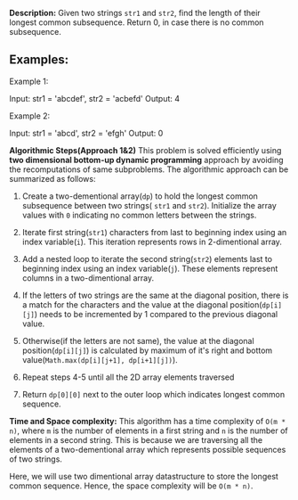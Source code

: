 **Description:**
Given two strings `str1` and `str2`, find the length of their longest common subsequence. Return 0, in case there is no common subsequence.

## Examples:
Example 1:

Input: str1 = 'abcdef', str2 = 'acbefd'
Output: 4

Example 2: 

Input: str1 = 'abcd', str2 = 'efgh'
Output: 0

**Algorithmic Steps(Approach 1&2)**
This problem is solved efficiently using **two dimensional bottom-up dynamic programming** approach by avoiding the recomputations of same subproblems. The algorithmic approach can be summarized as follows: 

1. Create a two-dementional array(`dp`) to hold the longest common subsequence between two strings( `str1` and `str2`). Initialize the array values with `0` indicating no common letters between the strings.
      
2. Iterate first string(`str1`) characters from last to beginning index using an index variable(`i`). This iteration represents rows in 2-dimentional array.

3. Add a nested loop to iterate the second string(`str2`) elements last to beginning index using an index variable(`j`). These elements represent columns in a two-dimentional array.

4. If the letters of two strings are the same at the diagonal position, there is a match for the characters and the value at the diagonal position(`dp[i][j]`) needs to be incremented by 1 compared to the previous diagonal value.

5. Otherwise(if the letters are not same), the value at the diagonal position(`dp[i][j]`) is calculated by maximum of it's right and bottom value(`Math.max(dp[i][j+1], dp[i+1][j])`).
   
6. Repeat steps 4-5 until all the 2D array elements traversed

7. Return `dp[0][0]` next to the outer loop which indicates longest common sequence.


**Time and Space complexity:**
This algorithm has a time complexity of `O(m * n)`, where `m` is the number of elements in a first string and `n` is the number of elements in a second string. This is because we are traversing all the elements of a two-dementional array which represents possible sequences of two strings. 

Here, we will use two dimentional array datastructure to store the longest common sequence. Hence, the space complexity will be `O(m * n)`.
